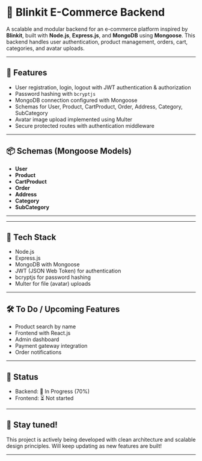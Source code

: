 # 🛒 Blinkit E-Commerce Backend

A scalable and modular backend for an e-commerce platform inspired by **Blinkit**, built with **Node.js**, **Express.js**, and **MongoDB** using **Mongoose**. This backend handles user authentication, product management, orders, cart, categories, and avatar uploads.

---

## 🚀 Features

- User registration, login, logout with JWT authentication & authorization  
- Password hashing with `bcryptjs`  
- MongoDB connection configured with Mongoose  
- Schemas for User, Product, CartProduct, Order, Address, Category, SubCategory  
- Avatar image upload implemented using Multer  
- Secure protected routes with authentication middleware  

---

## 📦 Schemas (Mongoose Models)

- **User**
- **Product**
- **CartProduct**
- **Order**
- **Address**
- **Category**
- **SubCategory**

---


---

## 🔧 Tech Stack

- Node.js  
- Express.js  
- MongoDB with Mongoose  
- JWT (JSON Web Token) for authentication  
- bcryptjs for password hashing  
- Multer for file (avatar) uploads  

---

## 🛠️ To Do / Upcoming Features

- Product search by name  
- Frontend with React.js  
- Admin dashboard  
- Payment gateway integration  
- Order notifications  

---

## 📌 Status

- Backend: 🚧 In Progress (70%)  
- Frontend: ⏳ Not started  

---

## 🙌 Stay tuned!

This project is actively being developed with clean architecture and scalable design principles. Will keep updating as new features are built!

---
